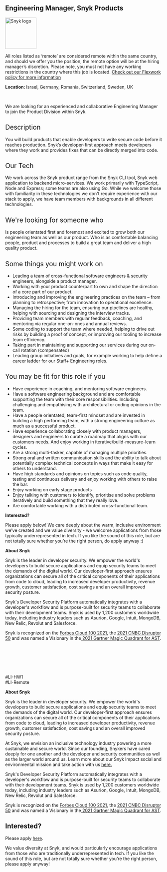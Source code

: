 Engineering Manager, Snyk Products
---

<img src="https://res.cloudinary.com/snyk/image/upload/v1537345894/press-kit/brand/logo-black.png" width="100" alt="Snyk logo" />

<p><span style="font-weight: 400;">All roles listed as ‘remote’ are considered remote within the same country, and should we offer you the position, the remote option will be at the hiring manager’s discretion. Please note, you must not have any working restrictions in the country where this job is located. </span><a href="https://snyk.io/blog/introducing-flex-work-the-future-of-work-at-snyk/"><span style="font-weight: 400;">Check out our Flexwork policy for more information</span></a></p>
<p><strong>Location: </strong>Israel, Germany, Romania, Switzerland, Sweden, UK</p>
<p>&nbsp;</p>
<p><span style="font-weight: 400;">We are looking for an experienced and collaborative Engineering Manager to join the Product Division within Snyk.</span></p>
<h2><span style="font-weight: 400;">Description</span></h2>
<p><span style="font-weight: 400;">You will build products that enable developers to write secure code before it reaches production. Snyk’s developer-first approach meets developers where they work and provides fixes that can be directly merged into code.</span></p>
<h2><span style="font-weight: 400;">Our Tech</span></h2>
<p><span style="font-weight: 400;">We work across the Snyk product range from the Snyk CLI tool, Snyk web application to backend micro-services. We work primarily with TypeScript, Node and Express; some teams are also using Go. While we welcome those with familiarity in these technologies we don't require experience with our stack to apply, we have team members with backgrounds in all different technologies.</span></p>
<h2><span style="font-weight: 400;">We're looking for someone who</span></h2>
<p><span style="font-weight: 400;">Is people orientated first and foremost and excited to grow both our engineering team as well as our product. Who is as comfortable balancing people, product and processes to build a great team and deliver a high quality product.</span></p>
<h2><span style="font-weight: 400;">Some things you might work on</span></h2>
<ul>
<li style="font-weight: 400;"><span style="font-weight: 400;">Leading a team of cross-functional software engineers &amp; security engineers, alongside a product manager.</span></li>
<li style="font-weight: 400;"><span style="font-weight: 400;">Working with your product counterpart to own and shape the direction of a core part of our product.</span></li>
<li style="font-weight: 400;"><span style="font-weight: 400;">Introducing and improving the engineering practices on the team – from planning to retrospective; from innovation to operational excellence.</span></li>
<li style="font-weight: 400;"><span style="font-weight: 400;">Managing the hiring for the team, ensuring our pipelines are healthy, helping with sourcing and designing the interview tracks.</span></li>
<li style="font-weight: 400;"><span style="font-weight: 400;">Providing team members with regular feedback, coaching, and mentoring via regular one-on-ones and annual reviews.</span></li>
<li style="font-weight: 400;"><span style="font-weight: 400;">Some coding to support the team where needed, helping to drive out risks by building a proof of concept, or improving our tooling to increase team efficiency.</span></li>
<li style="font-weight: 400;"><span style="font-weight: 400;">Taking part in maintaining and supporting our services during our on-call rotation (compensated)</span></li>
<li style="font-weight: 400;"><span style="font-weight: 400;">Leading group initiatives and goals, for example working to help define a career ladder for our Staff+ Engineering roles.</span></li>
</ul>
<h2><span style="font-weight: 400;">You may be fit for this role if you</span></h2>
<ul>
<li style="font-weight: 400;"><span style="font-weight: 400;">Have experience in coaching, and mentoring software engineers.</span></li>
<li style="font-weight: 400;"><span style="font-weight: 400;">Have a software engineering background and are comfortable supporting the team with their core responsibilities. Including challenging and empathising with architectural or coding opinions in the team.</span></li>
<li style="font-weight: 400;"><span style="font-weight: 400;">Have a people orientated, team-first mindset and are invested in building a high performing team, with a strong engineering culture as much as a successful product.</span></li>
<li style="font-weight: 400;"><span style="font-weight: 400;">Have experience collaborating closely with product managers, designers and engineers to curate a roadmap that aligns with our customers needs. And enjoy working in iterative/build-measure-learn cycles.</span></li>
<li style="font-weight: 400;"><span style="font-weight: 400;">Are a strong multi-tasker, capable of managing multiple priorities.</span></li>
<li style="font-weight: 400;"><span style="font-weight: 400;">Strong oral and written communication skills and the ability to talk about potentially complex technical concepts in ways that make it easy for others to understand.</span></li>
<li style="font-weight: 400;"><span style="font-weight: 400;">Have high standards and opinions on topics such as code quality, testing and continuous delivery and enjoy working with others to raise the bar.</span></li>
<li style="font-weight: 400;"><span style="font-weight: 400;">Enjoy working on early stage products</span></li>
<li style="font-weight: 400;"><span style="font-weight: 400;">Enjoy talking with customers to identify, prioritise and solve problems iteratively and build something that they really love.</span></li>
<li style="font-weight: 400;"><span style="font-weight: 400;">Are comfortable working with a distributed cross-functional team.</span></li>
</ul>
<p><strong>Interested?</strong></p>
<p><span style="font-weight: 400;">Please apply below! We care deeply about the warm, inclusive environment we’ve created and we value diversity - we welcome applications from those typically underrepresented in tech. If you like the sound of this role, but are not totally sure whether you’re the right person, do apply anyway :)</span></p>
<p><strong>About Snyk</strong></p>
<p><span style="font-weight: 400;">Snyk is the leader in developer security. We empower the world's developers to build secure applications and equip security teams to meet the demands of the digital world. Our developer-first approach ensures organizations can secure all of the critical components of their applications from code to cloud, leading to increased developer productivity, revenue growth, customer satisfaction, cost savings and an overall improved security posture.&nbsp;</span></p>
<p><span style="font-weight: 400;">Snyk's Developer Security Platform automatically integrates with a developer's workflow and is purpose-built for security teams to collaborate with their development teams. Snyk is used by 1,200 customers worldwide today, including industry leaders such as Asurion, Google, Intuit, MongoDB, New Relic, Revolut and Salesforce.</span></p>
<p><strong><span style="font-weight: 400;">Snyk is recognized on the </span><a href="https://www.forbes.com/cloud100/#6f24b5ba5f94"><span style="font-weight: 400;">Forbes Cloud 100 2021</span></a><span style="font-weight: 400;">, the </span><a href="https://www.cnbc.com/2021/05/25/these-are-the-2021-cnbc-disruptor-50-companies.html"><span style="font-weight: 400;">2021 CNBC Disruptor 50</span></a><span style="font-weight: 400;"> and was named a Visionary in the</span><a href="https://snyk.io/blog/snyk-visionary-2021-gartner-magic-quadrant-for-ast/"><span style="font-weight: 400;"> 2021 Gartner Magic Quadrant for AST</span></a><span style="font-weight: 400;">.</span></strong></p>
<p>&nbsp;</p>
<p>&nbsp;</p>
<p>&nbsp;</p>
<p><span style="font-weight: 400;">#LI-HW1<br>#LI-Remote<br></span></p><div class="content-conclusion"><p><strong>About Snyk</strong></p>
<p><span style="font-weight: 400;">Snyk is the leader in developer security. We empower the world's developers to build secure applications and equip security teams to meet the demands of the digital world. Our developer-first approach ensures organizations can secure all of the critical components of their applications from code to cloud, leading to increased developer productivity, revenue growth, customer satisfaction, cost savings and an overall improved security posture.&nbsp;</span></p>
<p><span style="font-weight: 400;">At Snyk, we envision an inclusive technology industry powering a more sustainable and secure world.</span> <span style="font-weight: 400;">Since our founding, Snykers have cared deeply for one another and the developer and security communities as well as the larger world around us. Learn more about our Snyk Impact social and environmental mission and take action with us </span><a href="https://snyk.io/about/snyk-impact/"><span style="font-weight: 400;">here.</span></a></p>
<p><span style="font-weight: 400;">Snyk's Developer Security Platform automatically integrates with a developer's workflow and is purpose-built for security teams to collaborate with their development teams. Snyk is used by 1,200 customers worldwide today, including industry leaders such as Asurion, Google, Intuit, MongoDB, New Relic, Revolut and Salesforce.</span></p>
<p><span style="font-weight: 400;">Snyk is recognized on the </span><a href="https://www.forbes.com/cloud100/#6f24b5ba5f94"><span style="font-weight: 400;">Forbes Cloud 100 2021</span></a><span style="font-weight: 400;">, the </span><a href="https://www.cnbc.com/2021/05/25/these-are-the-2021-cnbc-disruptor-50-companies.html"><span style="font-weight: 400;">2021 CNBC Disruptor 50</span></a><span style="font-weight: 400;"> and was named a Visionary in the</span><a href="https://snyk.io/blog/snyk-visionary-2021-gartner-magic-quadrant-for-ast/"><span style="font-weight: 400;"> 2021 Gartner Magic Quadrant for AST</span></a><span style="font-weight: 400;">.</span></p></div>

Interested?
---

Please apply [here](https://boards.greenhouse.io/snyk/jobs/5627491002#app).

We value diversity at Snyk, and would particularly encourage applications from those who are traditionally underrepresented in tech.
If you like the sound of this role, but are not totally sure whether you’re the right person, please apply anyway!

